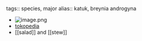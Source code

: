 tags:: species, major
alias:: katuk, breynia androgyna

- ![image.png](https://peach-geographical-bat-397.mypinata.cloud/ipfs/QmXrcD1me6sSLuJ8nL6ZMNSRdQW7xUuLnuTNErynzFQGN7)
- [tokopedia](https://www.tokopedia.com/kebunpetanimalang/bibit-daun-katuk-katu-sayur-tanaman-herbal-pelancar-asi-hidup-super?extParam=whid%3D11247721)
- [[salad]] and [[stew]]